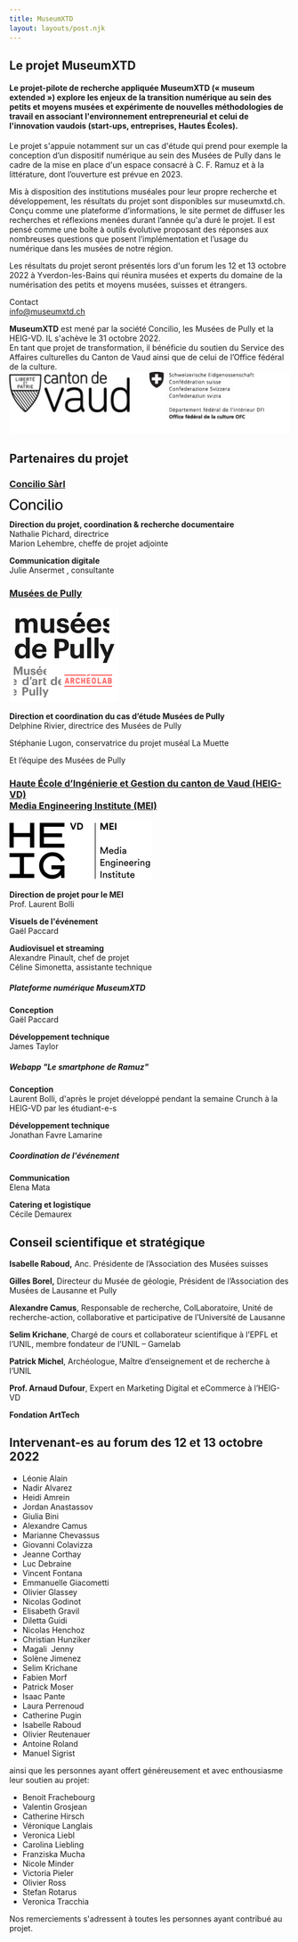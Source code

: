 ```yaml
---
title: MuseumXTD
layout: layouts/post.njk
---
```





## Le projet MuseumXTD 

#### Le projet-pilote de recherche appliquée **MuseumXTD** (« museum extended ») explore les enjeux de la transition numérique au sein des petits et moyens musées et expérimente de nouvelles méthodologies de travail en associant l'environnement entrepreneurial et celui de l'innovation vaudois (start-ups, entreprises, Hautes Écoles).

Le projet s'appuie notamment sur un cas d'étude qui prend pour exemple la conception d’un dispositif numérique au sein des Musées de Pully dans le cadre de la mise en place d'un espace consacré à C. F. Ramuz et à la littérature, dont l’ouverture est prévue en 2023.

Mis à disposition des institutions muséales pour leur propre recherche et développement, les résultats du projet sont disponibles sur museumxtd.ch. Conçu comme une plateforme d’informations, le site permet de diffuser les recherches et réflexions menées durant l’année qu'a duré le projet. Il est pensé comme une boîte à outils évolutive proposant des réponses aux nombreuses questions que posent l’implémentation et l’usage du numérique dans les musées de notre région. 

Les résultats du projet seront présentés lors d'un forum les 12 et 13 octobre 2022 à Yverdon-les-Bains qui réunira musées et experts du domaine de la numérisation des petits et moyens musées, suisses et étrangers.

Contact  
[info@museumxtd.ch](mailto:info@museumxtd.ch)

**MuseumXTD** est mené par la société Concilio, les Musées de Pully et la HEIG-VD. IL s'achève le 31 octobre 2022.  
En tant que projet de transformation, il bénéficie du soutien du Service des Affaires culturelles du Canton de Vaud ainsi que de celui de l’Office fédéral de la culture.
![](/images/Logo_SERACetOFC.png)


## Partenaires du projet

### [Concilio Sàrl](https://concilioltd.com/)
![](/images/Concilio-logo.jpg)

**Direction du projet, coordination & recherche documentaire**  
Nathalie Pichard, directrice  
Marion Lehembre, cheffe de projet adjointe

**Communication digitale**  
Julie Ansermet , consultante

### [Musées de Pully](https://www.museedartdepully.ch/fr/accueil/)
![](/images/MDAxArcheolabxMDP-min.png)

**Direction et coordination du cas d’étude Musées de Pully**  
Delphine Rivier, directrice des Musées de Pully  

Stéphanie Lugon, conservatrice du projet muséal La Muette

Et l’équipe des Musées de Pully

### [Haute École d’Ingénierie et Gestion du canton de Vaud (HEIG-VD)<br>Media Engineering Institute (MEI)](https://heig-vd.ch/rad/instituts/mei/)

![](/images/Logo_HEIG-VD_MEI.svg)

**Direction de projet pour le MEI**   
Prof. Laurent Bolli

**Visuels de l'événement**   
Gaël Paccard

**Audiovisuel et streaming**   
Alexandre Pinault, chef de projet   
Céline Simonetta, assistante technique


##### Plateforme numérique MuseumXTD

**Conception**  
Gaël Paccard

**Développement technique**  
James Taylor

##### Webapp "Le smartphone de Ramuz"

**Conception**   
Laurent Bolli, d'après le projet développé pendant la semaine Crunch à la HEIG-VD par les étudiant-e-s

**Développement technique**   
Jonathan Favre Lamarine

##### Coordination de l'événement

**Communication**  
Elena Mata

**Catering et logistique**  
Cécile Demaurex


## Conseil scientifique et stratégique 

**Isabelle Raboud,** Anc. Présidente de l’Association des Musées suisses

**Gilles Borel,** Directeur du Musée de géologie, Président de l’Association des Musées de Lausanne et Pully

**Alexandre Camus**, Responsable de recherche, ColLaboratoire, Unité de recherche-action, collaborative et participative de l’Université de Lausanne

**Selim Krichane**, Chargé de cours et collaborateur scientifique à l’EPFL et l’UNIL, membre fondateur de l’UNIL – Gamelab

**Patrick Michel**, Archéologue, Maître d’enseignement et de recherche à l’UNIL

**Prof. Arnaud Dufour**, Expert en Marketing Digital et eCommerce à l’HEIG-VD

**Fondation ArtTech**


## Intervenant-es au forum des 12 et 13 octobre 2022

- Léonie Alain
- Nadir Alvarez
- Heidi Amrein
- Jordan Anastassov
- Giulia Bini
- Alexandre Camus
- Marianne Chevassus
- Giovanni Colavizza
- Jeanne Corthay
- Luc Debraine
- Vincent Fontana
- Emmanuelle Giacometti
- Olivier Glassey
- Nicolas Godinot
- Elisabeth Gravil
- Diletta Guidi
- Nicolas Henchoz
- Christian Hunziker
- Magali  Jenny
- Solène Jimenez
- Selim Krichane
- Fabien Morf
- Patrick Moser
- Isaac Pante
- Laura Perrenoud
- Catherine Pugin
- Isabelle Raboud
- Olivier Reutenauer
- Antoine Roland
- Manuel Sigrist

ainsi que les personnes ayant offert généreusement et avec enthousiasme leur soutien au projet:

- Benoit Frachebourg
- Valentin Grosjean
- Catherine Hirsch
- Véronique Langlais
- Veronica Liebl
- Carolina Liebling
- Franziska Mucha
- Nicole Minder
- Victoria Pieler
- Olivier Ross
- Stefan Rotarus
- Veronica Tracchia


Nos remerciements s'adressent à toutes les personnes ayant contribué au projet. 

